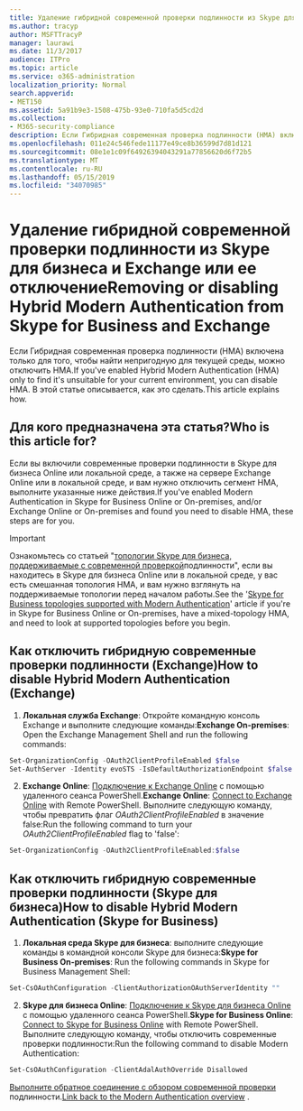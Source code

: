 ```yaml
---
title: Удаление гибридной современной проверки подлинности из Skype для бизнеса и Exchange или ее отключение
ms.author: tracyp
author: MSFTTracyP
manager: laurawi
ms.date: 11/3/2017
audience: ITPro
ms.topic: article
ms.service: o365-administration
localization_priority: Normal
search.appverid:
- MET150
ms.assetid: 5a91b9e3-1508-475b-93e0-710fa5d5cd2d
ms.collection:
- M365-security-compliance
description: Если Гибридная современная проверка подлинности (HMA) включена только для того, чтобы найти непригодную для текущей среды, можно отключить HMA. В этой статье описывается, как это сделать.
ms.openlocfilehash: 011e24c546fede11177e49ce8b36599d7d81d121
ms.sourcegitcommit: 08e1e1c09f64926394043291a77856620d6f72b5
ms.translationtype: MT
ms.contentlocale: ru-RU
ms.lasthandoff: 05/15/2019
ms.locfileid: "34070985"
---
```

# <a name="removing-or-disabling-hybrid-modern-authentication-from-skype-for-business-and-exchange"></a><span data-ttu-id="11ebd-104">Удаление гибридной современной проверки подлинности из Skype для бизнеса и Exchange или ее отключение</span><span class="sxs-lookup"><span data-stu-id="11ebd-104">Removing or disabling Hybrid Modern Authentication from Skype for Business and Exchange</span></span>

<span data-ttu-id="11ebd-105">Если Гибридная современная проверка подлинности (HMA) включена только для того, чтобы найти непригодную для текущей среды, можно отключить HMA.</span><span class="sxs-lookup"><span data-stu-id="11ebd-105">If you've enabled Hybrid Modern Authentication (HMA) only to find it's unsuitable for your current environment, you can disable HMA.</span></span> <span data-ttu-id="11ebd-106">В этой статье описывается, как это сделать.</span><span class="sxs-lookup"><span data-stu-id="11ebd-106">This article explains how.</span></span>
  
## <a name="who-is-this-article-for"></a><span data-ttu-id="11ebd-107">Для кого предназначена эта статья?</span><span class="sxs-lookup"><span data-stu-id="11ebd-107">Who is this article for?</span></span>

<span data-ttu-id="11ebd-108">Если вы включили современные проверки подлинности в Skype для бизнеса Online или локальной среде, а также на сервере Exchange Online или в локальной среде, и вам нужно отключить сегмент HMA, выполните указанные ниже действия.</span><span class="sxs-lookup"><span data-stu-id="11ebd-108">If you've enabled Modern Authentication in Skype for Business Online or On-premises, and/or Exchange Online or On-premises and found you need to disable HMA, these steps are for you.</span></span>

> [!IMPORTANT]
> <span data-ttu-id="11ebd-109">Ознакомьтесь со статьей "[топологии Skype для бизнеса, поддерживаемые с современной проверкой](https://technet.microsoft.com/en-us/library/mt803262.aspx)подлинности", если вы находитесь в Skype для бизнеса Online или в локальной среде, у вас есть смешанная топология HMA, и вам нужно взглянуть на поддерживаемые топологии перед началом работы.</span><span class="sxs-lookup"><span data-stu-id="11ebd-109">See the '[Skype for Business topologies supported with Modern Authentication](https://technet.microsoft.com/en-us/library/mt803262.aspx)' article if you're in Skype for Business Online or On-premises, have a mixed-topology HMA, and need to look at supported topologies before you begin.</span></span>
  
## <a name="how-to-disable-hybrid-modern-authentication-exchange"></a><span data-ttu-id="11ebd-110">Как отключить гибридную современные проверки подлинности (Exchange)</span><span class="sxs-lookup"><span data-stu-id="11ebd-110">How to disable Hybrid Modern Authentication (Exchange)</span></span>

1. <span data-ttu-id="11ebd-111">**Локальная служба Exchange**: Откройте командную консоль Exchange и выполните следующие команды:</span><span class="sxs-lookup"><span data-stu-id="11ebd-111">**Exchange On-premises**: Open the Exchange Management Shell and run the following commands:</span></span> 

```powershell
Set-OrganizationConfig -OAuth2ClientProfileEnabled $false
Set-AuthServer -Identity evoSTS -IsDefaultAuthorizationEndpoint $false
```

2. <span data-ttu-id="11ebd-112">**Exchange Online**: [Подключение к Exchange Online](https://docs.microsoft.com/en-us/powershell/exchange/exchange-online/connect-to-exchange-online-powershell/connect-to-exchange-online-powershell) с помощью удаленного сеанса PowerShell.</span><span class="sxs-lookup"><span data-stu-id="11ebd-112">**Exchange Online**: [Connect to Exchange Online](https://docs.microsoft.com/en-us/powershell/exchange/exchange-online/connect-to-exchange-online-powershell/connect-to-exchange-online-powershell) with Remote PowerShell.</span></span> <span data-ttu-id="11ebd-113">Выполните следующую команду, чтобы превратить флаг *OAuth2ClientProfileEnabled* в значение false:</span><span class="sxs-lookup"><span data-stu-id="11ebd-113">Run the following command to turn your  *OAuth2ClientProfileEnabled*  flag to 'false':</span></span>

```powershell    
Set-OrganizationConfig -OAuth2ClientProfileEnabled:$false
```
    
## <a name="how-to-disable-hybrid-modern-authentication-skype-for-business"></a><span data-ttu-id="11ebd-114">Как отключить гибридную современные проверки подлинности (Skype для бизнеса)</span><span class="sxs-lookup"><span data-stu-id="11ebd-114">How to disable Hybrid Modern Authentication (Skype for Business)</span></span>

1. <span data-ttu-id="11ebd-115">**Локальная среда Skype для бизнеса**: выполните следующие команды в командной консоли Skype для бизнеса:</span><span class="sxs-lookup"><span data-stu-id="11ebd-115">**Skype for Business On-premises**: Run the following commands in Skype for Business Management Shell:</span></span>

```powershell
Set-CsOAuthConfiguration -ClientAuthorizationOAuthServerIdentity ""
```

2. <span data-ttu-id="11ebd-116">**Skype для бизнеса Online**: [Подключение к Skype для бизнеса Online](https://docs.microsoft.com/en-us/office365/enterprise/powershell/manage-skype-for-business-online-with-office-365-powershell) с помощью удаленного сеанса PowerShell.</span><span class="sxs-lookup"><span data-stu-id="11ebd-116">**Skype for Business Online**: [Connect to Skype for Business Online](https://docs.microsoft.com/en-us/office365/enterprise/powershell/manage-skype-for-business-online-with-office-365-powershell) with Remote PowerShell.</span></span> <span data-ttu-id="11ebd-117">Выполните следующую команду, чтобы отключить современные проверки подлинности:</span><span class="sxs-lookup"><span data-stu-id="11ebd-117">Run the following command to disable Modern Authentication:</span></span>

```powershell    
Set-CsOAuthConfiguration -ClientAdalAuthOverride Disallowed
```

<span data-ttu-id="11ebd-118">[Выполните обратное соединение с обзором современной проверки](hybrid-modern-auth-overview.md) подлинности.</span><span class="sxs-lookup"><span data-stu-id="11ebd-118">[Link back to the Modern Authentication overview](hybrid-modern-auth-overview.md) .</span></span> 
  

